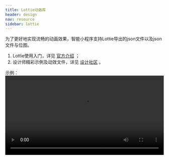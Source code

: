 ```yaml
---
title: Lottie动效库
header: design
nav: resource
sidebar: lottie
---
```


为了更好地实现流畅的动画效果，智能小程序支持Lottie导出的json文件以及json文件与位图。
1. Lottie使用入门，详见 [官方介绍](https://airbnb.design/lottie/) ；
2. 设计师精彩示例及动效文件，详见 [设计社区](https://www.lottiefiles.com/) 。

示例：
<video src="../../../img/design/resource/demo.mov" width="100%" controls="controls">
你的浏览器不支持该视频播放
</video>